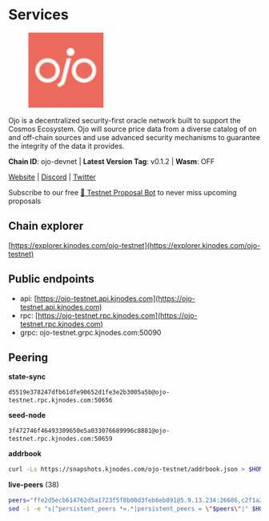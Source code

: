 # Services

<figure><img src="https://raw.githubusercontent.com/kj89/cosmos-images/main/logos/ojo.png" width="150" alt=""><figcaption></figcaption></figure>

Ojo is a decentralized security-first oracle network built  to support the Cosmos Ecosystem. Ojo will source price data  from a diverse catalog of on and off-chain sources and use  advanced security mechanisms to guarantee the integrity of the data it provides.

**Chain ID**: ojo-devnet | **Latest Version Tag**: v0.1.2 | **Wasm**: OFF

[Website](https://ojo.network) | [Discord](https://discord.gg/fd8Yrex8nC) | [Twitter](https://twitter.com/ojo_network)



Subscribe to our free [🤖 Testnet Proposal Bot](https://t.me/kjnodes_testnet_proposal_bot) to never miss upcoming proposals


## Chain explorer
[https://explorer.kjnodes.com/ojo-testnet](https://explorer.kjnodes.com/ojo-testnet)

## Public endpoints

* api: [https://ojo-testnet.api.kjnodes.com](https://ojo-testnet.api.kjnodes.com)
* rpc: [https://ojo-testnet.rpc.kjnodes.com](https://ojo-testnet.rpc.kjnodes.com)
* grpc: ojo-testnet.grpc.kjnodes.com:50090

## Peering

**state-sync**

```text
d5519e378247dfb61dfe90652d1fe3e2b3005a5b@ojo-testnet.rpc.kjnodes.com:50656
```

**seed-node**

```text
3f472746f46493309650e5a033076689996c8881@ojo-testnet.rpc.kjnodes.com:50659
```

**addrbook**
```bash
curl -Ls https://snapshots.kjnodes.com/ojo-testnet/addrbook.json > $HOME/.ojo/config/addrbook.json
```

**live-peers** (38)
```bash
peers="ffe2d5ecb614762d5a1723f5f8b00d3feb6eb091@5.9.13.234:26686,c2f1a2474219cdd314e271429b415732261ebaa3@148.251.19.197:26666,2c40b0aedc41b7c1b20c7c243dd5edd698428c41@138.201.85.176:26696,0ac9841750afe017b882768b0e29e72b8296d6b0@104.194.8.68:46656,98981d7eef057a01274473363addb7f0b17e06fa@84.21.171.25:26656,91eba8f362b6c41d324ff26f316ce0b50d22b955@213.136.84.176:10656,da9e028814ff30ec24e94bec6887f4686f692b86@173.212.222.167:30656,17a5fad48064ee3da42f435925f7bbe055e6348d@65.108.233.102:37656,f6d6e625759814e157457a5889961e02dba26ba6@65.109.92.240:37096,239caa37cb0f131b01be8151631b649dc700cd97@95.217.200.36:46656,f35a6ea4693d24d3727a8e866acab2a9faa2ddbc@91.223.3.144:26256,2a4497089e7076c2d836741ae38a64138233bb4b@165.22.60.23:26656,d5519e378247dfb61dfe90652d1fe3e2b3005a5b@65.109.68.190:50656,5c2a752c9b1952dbed075c56c600c3a79b58c395@95.214.52.139:27226,d5b2ae8815b09a30ab253957f7eca052dde3101d@65.108.9.164:24656,4e38368e64b1951439e7d6ac3387dae9dcfef120@94.130.16.254:60956,978cf9aca38f819fd8189272379fc3c2ae2682a8@213.239.218.210:56656,58f192f7c6aebe881f54bd133e9b8abf82bc3b20@65.108.13.154:36656,4609153f2b095b6c7f98b9cd3d079fe8fcd992db@95.216.14.58:61356,8036aed2d37890ddf245e7288b4fc724a301d728@65.109.117.23:50656,f4663c5df8ee2e2b6e1cc6a9d7ad09687a27e08c@68.183.32.158:26656,863a266ca1a958b9d122511289041905120e26dd@185.245.183.254:26656,944b6c69c4abec63a06016238799b3846d47f8e6@65.109.116.119:50656,8e69c82fd42041a5eff49bcb94ae65c037aa45a9@65.109.87.88:26156,7416a65de3cc548a537dbb8bdf93dbd83fe401d2@78.107.234.44:26656,57847cb629cd707515b838a5baaf2b5c3ca0b022@65.108.199.206:37656,4764a447ea3518e5017756b42ca5f6442b2f5768@5.161.114.1:26656,b6b4a4c720c4b4a191f0c5583cc298b545c330df@65.109.28.219:21656,7186f24ace7f4f2606f56f750c2684d387dc39ac@65.108.231.124:12656,371f313df7f79b34d65f026769a3e0c3e77127eb@45.137.67.238:26656,f474a520009496972515f843cdb835fc7d663779@65.109.23.114:21656,67e95aeec46d7c5840f9685ca2b4cd725841b814@16.163.74.176:26636,2086389fe8bb43133205d1a76792b5e58bc9f811@65.108.197.164:64646,1e2a49792b0e0686827ec0fbc101a9ad709e0f28@88.210.9.78:26656,f63f353c1e8b47b6fe1cbbda91b5a91673c155b3@89.163.132.156:36656,bab2e24e088af1efc88684a83024fa31baad34e5@185.137.122.106:26656,d18abe07d27a732e913a782d31b691087a76078d@88.99.164.158:37096,e711b6631c3e5bb2f6c389cbc5d422912b05316b@213.239.216.252:40256"
sed -i -e "s|^persistent_peers *=.*|persistent_peers = \"$peers\"|" $HOME/.ojo/config/config.toml
```
